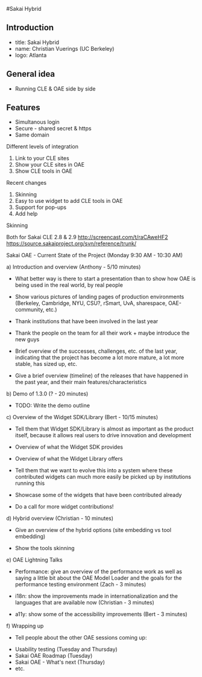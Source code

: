 #Sakai Hybrid

## Introduction
 - title: Sakai Hybrid
 - name: Christian Vuerings (UC Berkeley)
 - logo: Atlanta

## General idea
 - Running CLE & OAE side by side

## Features
 - Simultanous login
 - Secure - shared secret & https
 - Same domain


Different levels of integration

1) Link to your CLE sites
2) Show your CLE sites in OAE
3) Show CLE tools in OAE

Recent changes

1) Skinning
2) Easy to use widget to add CLE tools in OAE
3) Support for pop-ups
4) Add help

Skinning

Both for Sakai CLE 2.8 & 2.9
http://screencast.com/t/raCAweHF2
https://source.sakaiproject.org/svn/reference/trunk/










Sakai OAE - Current State of the Project 
(Monday 9:30 AM - 10:30 AM)


a) Introduction and overview (Anthony - 5/10 minutes)

- What better way is there to start a presentation than to show how OAE is being used
in the real world, by real people

- Show various pictures of landing pages of production environments (Berkeley, Cambridge,
NYU, CSU?, rSmart, UvA, sharespace, OAE-community, etc.) 

- Thank institutions that have been involved in the last year

- Thank the people on the team for all their work + maybe introduce the new guys

- Brief overview of the successes, challenges, etc. of the last year, indicating that the project
has become a lot more mature, a lot more stable, has sized up, etc.

- Give a brief overview (timeline) of the releases that have happened in the past year, and
their main features/characteristics 


b) Demo of 1.3.0 (? - 20 minutes)

- TODO: Write the demo outline


c) Overview of the Widget SDK/Library (Bert - 10/15 minutes)

- Tell them that Widget SDK/Library is almost as important as the product itself, because it
allows real users to drive innovation and development

- Overview of what the Widget SDK provides

- Overview of what the Widget Library offers

- Tell them that we want to evolve this into a system where these contributed widgets can
much more easily be picked up by institutions running this

- Showcase some of the widgets that have been contributed already

- Do a call for more widget contributions!



d) Hybrid overview (Christian - 10 minutes)

- Give an overview of the hybrid options (site embedding vs tool embedding)

- Show the tools skinning



e) OAE Lightning Talks

- Performance: give an overview of the performance work as well as saying a little bit
about the OAE Model Loader and the goals for the performance testing environment (Zach - 3 minutes)

- i18n: show the improvements made in internationalization and the languages that are
available now (Christian - 3 minutes)

- a11y: show some of the accessibility improvements (Bert - 3 minutes)



f) Wrapping up

- Tell people about the other OAE sessions coming up:

* Usability testing (Tuesday and Thursday)
* Sakai OAE Roadmap (Tuesday)
* Sakai OAE - What's next (Thursday)
* etc.